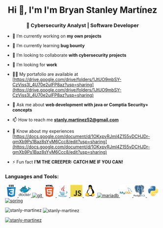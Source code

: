 <h1 align="center">Hi 👋, I'm I'm Bryan Stanley Martínez</h1>
<h3 align="center">🚀 Cybersecurity Analyst | Software Developer</h3>

- 🔭 I’m currently working on **my own projects**

- 🌱 I’m currently learning **bug bounty**

- 👯 I’m looking to collaborate **with cybersecurity projects**

- 🤝 I’m looking for **work**

- 👨‍💻 My portafolio are available at [https://drive.google.com/drive/folders/1JtUO9mbSY-CzViss3l_4U70e2uIFP8az?usp=sharing](https://drive.google.com/drive/folders/1JtUO9mbSY-CzViss3l_4U70e2uIFP8az?usp=sharing)

- 💬 Ask me about **web development with java or Comptia Security+ concepts**

- 📫 How to reach me **stanly.martinez52@gmail.com**

- 📄 Know about my experiences [https://docs.google.com/document/d/1OKxpvRJml4Z155vDCHJDr-gmXb9Ps1Baz8sYyM6Ccc8/edit?usp=sharing](https://docs.google.com/document/d/1OKxpvRJml4Z155vDCHJDr-gmXb9Ps1Baz8sYyM6Ccc8/edit?usp=sharing)

- ⚡ Fun fact **I’M THE CREEPER: CATCH ME IF YOU CAN!**

<h3 align="left">Languages and Tools:</h3>
<p align="left"> <a href="https://www.w3schools.com/css/" target="_blank" rel="noreferrer"> <img src="https://raw.githubusercontent.com/devicons/devicon/master/icons/css3/css3-original-wordmark.svg" alt="css3" width="40" height="40"/> </a> <a href="https://www.docker.com/" target="_blank" rel="noreferrer"> <img src="https://raw.githubusercontent.com/devicons/devicon/master/icons/docker/docker-original-wordmark.svg" alt="docker" width="40" height="40"/> </a> <a href="https://git-scm.com/" target="_blank" rel="noreferrer"> <img src="https://www.vectorlogo.zone/logos/git-scm/git-scm-icon.svg" alt="git" width="40" height="40"/> </a> <a href="https://www.w3.org/html/" target="_blank" rel="noreferrer"> <img src="https://raw.githubusercontent.com/devicons/devicon/master/icons/html5/html5-original-wordmark.svg" alt="html5" width="40" height="40"/> </a> <a href="https://www.java.com" target="_blank" rel="noreferrer"> <img src="https://raw.githubusercontent.com/devicons/devicon/master/icons/java/java-original.svg" alt="java" width="40" height="40"/> </a> <a href="https://developer.mozilla.org/en-US/docs/Web/JavaScript" target="_blank" rel="noreferrer"> <img src="https://raw.githubusercontent.com/devicons/devicon/master/icons/javascript/javascript-original.svg" alt="javascript" width="40" height="40"/> </a> <a href="https://www.linux.org/" target="_blank" rel="noreferrer"> <img src="https://raw.githubusercontent.com/devicons/devicon/master/icons/linux/linux-original.svg" alt="linux" width="40" height="40"/> </a> <a href="https://mariadb.org/" target="_blank" rel="noreferrer"> <img src="https://www.vectorlogo.zone/logos/mariadb/mariadb-icon.svg" alt="mariadb" width="40" height="40"/> </a> <a href="https://www.mysql.com/" target="_blank" rel="noreferrer"> <img src="https://raw.githubusercontent.com/devicons/devicon/master/icons/mysql/mysql-original-wordmark.svg" alt="mysql" width="40" height="40"/> </a> <a href="https://www.postgresql.org" target="_blank" rel="noreferrer"> <img src="https://raw.githubusercontent.com/devicons/devicon/master/icons/postgresql/postgresql-original-wordmark.svg" alt="postgresql" width="40" height="40"/> </a> <a href="https://www.python.org" target="_blank" rel="noreferrer"> <img src="https://raw.githubusercontent.com/devicons/devicon/master/icons/python/python-original.svg" alt="python" width="40" height="40"/> </a> <a href="https://spring.io/" target="_blank" rel="noreferrer"> <img src="https://www.vectorlogo.zone/logos/springio/springio-icon.svg" alt="spring" width="40" height="40"/> </a> </p>

<p><img align="left" src="https://github-readme-stats.vercel.app/api/top-langs?username=stanly-martinez&show_icons=true&locale=en&layout=compact" alt="stanly-martinez" /></p>

<p>&nbsp;<img align="center" src="https://github-readme-stats.vercel.app/api?username=stanly-martinez&show_icons=true&locale=en" alt="stanly-martinez" /></p>

<p align="left"> <a href="https://github.com/ryo-ma/github-profile-trophy"><img src="https://github-profile-trophy.vercel.app/?username=stanly-martinez" alt="stanly-martinez" /></a> </p>

<!-- Proudly created with GPRM ( https://gprm.itsvg.in ) -->
